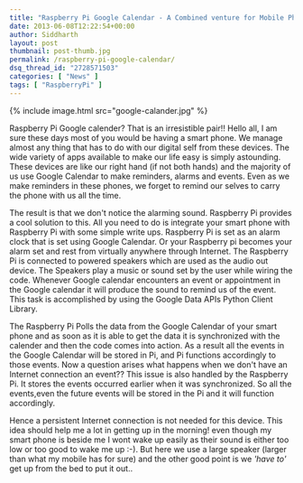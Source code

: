 ```yaml
---
title: "Raspberry Pi Google Calendar - A Combined venture for Mobile Phones"
date: 2013-06-08T12:22:54+00:00
author: Siddharth
layout: post
thumbnail: post-thumb.jpg
permalink: /raspberry-pi-google-calendar/
dsq_thread_id: "2728571503"
categories: [ "News" ]
tags: [ "RaspberryPi" ]
---
```


{% include image.html src="google-calander.jpg" %}

Raspberry Pi Google calender? That is an irresistible pair!! Hello all, I am sure these days most of you would be having a smart phone. We manage almost any thing that has to do with our digital self from these devices. The wide variety of apps available to make our life easy is simply astounding. These devices are like our right hand (if not both hands) and the majority of us use Google Calendar to make reminders, alarms and events. Even as we make reminders in these phones, we forget to remind our selves to carry the phone with us all the time. 

The result is that we  don't notice the alarming sound. Raspberry Pi provides a cool solution to this. All you need to do is integrate your smart phone with Raspberry Pi with some simple write ups. Raspberry Pi is set as an alarm clock that is set using Google Calendar. Or your Raspberry pi becomes your alarm set and rest from virtually anywhere through Internet. The Raspberry Pi is connected to powered speakers which are used as the audio out device. The Speakers play a music or sound set by the user while wiring the code. Whenever Google calendar encounters an event or appointment in the Google calendar it will produce the sound to remind us of the event. This task is accomplished by using the Google Data APIs Python Client Library. 

The Raspberry Pi Polls the data from the Google Calendar of your smart phone and as soon as it is able to get the data it is synchronized with the calender and then the code comes into action. As a result all the events in the Google Calendar will be stored in Pi, and Pi functions accordingly to those events. Now a question arises what happens when we don't have an Internet connection an event?? This issue is also handled by the Raspberry Pi. It stores the events occurred earlier when it was synchronized. So all the events,even the future events will be stored in the Pi and it will function accordingly. 

Hence a persistent Internet connection is not needed for this device. This idea should help me a lot in getting up in the morning! even though my smart phone is beside me I wont wake up easily as their sound is either too low or too good to wake me up :-). But here we use a large speaker (larger than what my mobile has for sure) and the other good point is we _'have to'_ get up from the bed to put it out..

